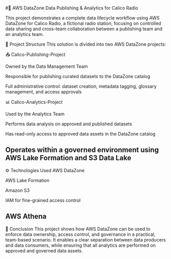 #📡 AWS DataZone Data Publishing & Analytics for Calico Radio

This project demonstrates a complete data lifecycle workflow using AWS DataZone for Calico Radio, a fictional radio station, focusing on controlled data sharing and cross-team collaboration between a publishing team and an analytics team.

📁 Project Structure
This solution is divided into two AWS DataZone projects:

📤 Calico-Publishing-Project

Owned by the Data Management Team

Responsible for publishing curated datasets to the DataZone catalog

Full administrative control: dataset creation, metadata tagging, glossary management, and access approvals

📊 Calico-Analytics-Project

Used by the Analytics Team

Performs data analysis on approved and published datasets

Has read-only access to approved data assets in the DataZone catalog

Operates within a governed environment using AWS Lake Formation and S3 Data Lake
---------------------------------------------------------------------------------
⚙️ Technologies Used
AWS DataZone

AWS Lake Formation

Amazon S3

IAM for fine-grained access control

AWS Athena
---------------------------------------------------------------------------------
📝 Conclusion
This project shows how AWS DataZone can be used to enforce data ownership, access control, and governance in a practical, team-based scenario. It enables a clear separation between data producers and data consumers, while ensuring that all analytics are performed on approved and governed data assets.
